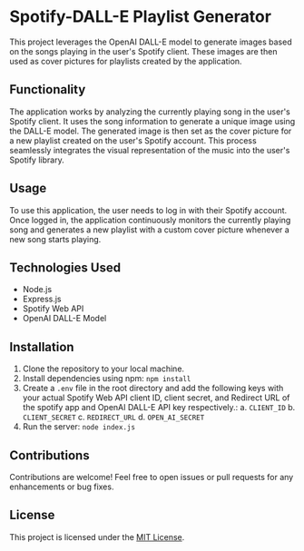# Spotify-DALL-E Playlist Generator

This project leverages the OpenAI DALL-E model to generate images based on the songs playing in the user's Spotify client. These images are then used as cover pictures for playlists created by the application.

## Functionality

The application works by analyzing the currently playing song in the user's Spotify client. It uses the song information to generate a unique image using the DALL-E model. The generated image is then set as the cover picture for a new playlist created on the user's Spotify account. This process seamlessly integrates the visual representation of the music into the user's Spotify library.

## Usage

To use this application, the user needs to log in with their Spotify account. Once logged in, the application continuously monitors the currently playing song and generates a new playlist with a custom cover picture whenever a new song starts playing.

## Technologies Used

- Node.js
- Express.js
- Spotify Web API
- OpenAI DALL-E Model

## Installation

1. Clone the repository to your local machine.
2. Install dependencies using npm: `npm install`
3. Create a `.env` file in the root directory and add the following keys with your actual Spotify Web API client ID, client secret, and Redirect URL of the spotify app and OpenAI DALL-E API key respectively.:
   a. `CLIENT_ID`
   b. `CLIENT_SECRET`
   c. `REDIRECT_URL`
   d. `OPEN_AI_SECRET`
5. Run the server: `node index.js`

## Contributions

Contributions are welcome! Feel free to open issues or pull requests for any enhancements or bug fixes.

## License

This project is licensed under the [MIT License](LICENSE).
